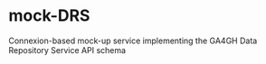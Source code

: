 # mock-DRS
Connexion-based mock-up service implementing the GA4GH Data Repository Service API schema
